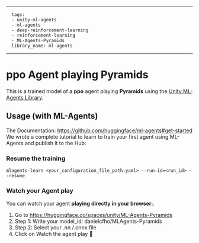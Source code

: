 
---
      tags:
      - unity-ml-agents
      - ml-agents
      - deep-reinforcement-learning
      - reinforcement-learning
      - ML-Agents-Pyramids
      library_name: ml-agents
---
    
  # **ppo** Agent playing **Pyramids**
  This is a trained model of a **ppo** agent playing **Pyramids** using the [Unity ML-Agents Library](https://github.com/Unity-Technologies/ml-agents).
  
  ## Usage (with ML-Agents)
  The Documentation: https://github.com/huggingface/ml-agents#get-started
  We wrote a complete tutorial to learn to train your first agent using ML-Agents and publish it to the Hub:


  ### Resume the training
  ```
  mlagents-learn <your_configuration_file_path.yaml> --run-id=<run_id> --resume
  ```
  ### Watch your Agent play
  You can watch your agent **playing directly in your browser:**.
  
  1. Go to https://huggingface.co/spaces/unity/ML-Agents-Pyramids
  2. Step 1: Write your model_id: danielcfho/MLAgents-Pyramids
  3. Step 2: Select your *.nn /*.onnx file
  4. Click on Watch the agent play 👀
  